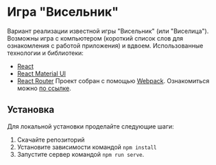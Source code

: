 # Игра "Висельник"
Вариант реализации известной игры "Висельник" (или "Виселица"). Возможны игра с компьютером (короткий список слов для ознакомления с работой приложения) и вдвоем. Использованные технологии и библиотеки:
- [React](https://reactjs.org/)
- [React Material UI](https://mui.com/)
- [React Router](https://reactrouter.com/)
Проект собран с помощью [Webpack](https://webpack.js.org/). Ознакомиться можно [по ссылке](https://7lexik0n.github.io/hangman-react/).

## Установка

Для локальной установки проделайте следующие шаги:
1. Скачайте репозиторий
2. Установите зависимости командой 
`npm install`
3. Запустите сервер командой `npm run serve`.